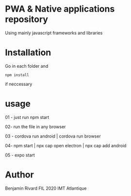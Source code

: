 # PWA & Native applications repository

Using mainly javascript frameworks and libraries

# Installation

Go in each folder and

```
npm install
```

if neccessary

# usage

01 - just run npm start

02- run the file in any browser

03 - cordova run android | cordova run browser

04- npm start | npx cap open electron | npx cap add android

05 - expo start

# Author

Benjamin Rivard
FIL 2020
IMT Atlantique
